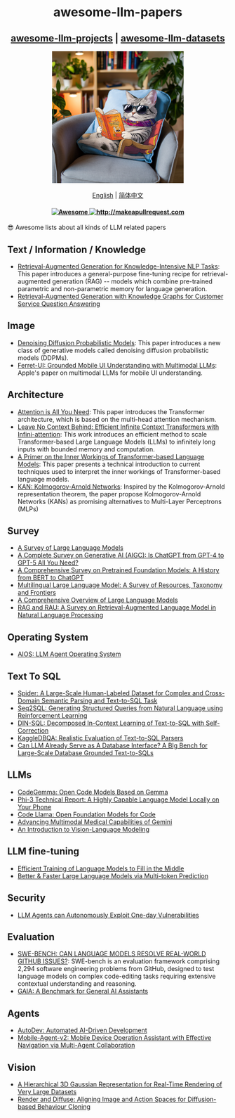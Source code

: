 <div align="center">
  <h1 align="center">awesome-llm-papers</h1>
  <h2 align="center">
    <a href="https://github.com/InfiniteAICreations/awesome-llm-projects" target="_blank">awesome-llm-projects</a> |
    <a href="https://github.com/InfiniteAICreations/awesome-llm-datasets" target="_blank">awesome-llm-datasets</a>
  </h2>
  <img src="./logo.png" alt="Logo" width="300" height="300" />
  <p>
      <a href="https://github.com/InfiniteAICreations/awesome-llm-papers">English</a> | <a href="https://github.com/InfiniteAICreations/awesome-llm-papers/blob/main/README.zh_CN.md">简体中文</a>
  </p>

  <h4 align="center">
    <a href="https://awesome.re">
      <img src="https://awesome.re/badge.svg" alt="Awesome" />
    </a>
    <a href="http://makeapullrequest.com">
      <img src="https://img.shields.io/badge/PRs-welcome-brightgreen.svg?style=flat-square" alt="http://makeapullrequest.com" />
    </a>
  </h4>
</div>

😎 Awesome lists about all kinds of LLM related papers

## Text / Information / Knowledge
- [Retrieval-Augmented Generation for Knowledge-Intensive NLP Tasks](https://arxiv.org/abs/2005.11401): This paper introduces a general-purpose fine-tuning recipe for retrieval-augmented generation (RAG) -- models which combine pre-trained parametric and non-parametric memory for language generation.
- [Retrieval-Augmented Generation with Knowledge Graphs for Customer Service Question Answering](https://arxiv.org/abs/2404.17723)

## Image
- [Denoising Diffusion Probabilistic Models](https://arxiv.org/abs/2006.11239):  This paper introduces a new class of generative models called denoising diffusion probabilistic models (DDPMs).
- [Ferret-UI: Grounded Mobile UI Understanding with Multimodal LLMs](https://arxiv.org/pdf/2404.05719.pdf): Apple's paper on multimodal LLMs for mobile UI understanding.

## Architecture
- [Attention is All You Need](https://arxiv.org/abs/1706.03762): This paper introduces the Transformer architecture, which is based on the multi-head attention mechanism.
- [Leave No Context Behind: Efficient Infinite Context Transformers with Infini-attention](https://arxiv.org/abs/2404.07143): This work introduces an efficient method to scale Transformer-based Large Language Models (LLMs) to infinitely long inputs with bounded memory and computation.
- [A Primer on the Inner Workings of Transformer-based Language Models](https://arxiv.org/abs/2405.00208): This paper presents a technical introduction to current techniques used to interpret the inner workings of Transformer-based language models.
- [KAN: Kolmogorov-Arnold Networks](https://arxiv.org/abs/2404.19756v2): Inspired by the Kolmogorov-Arnold representation theorem, the paper propose Kolmogorov-Arnold Networks (KANs) as promising alternatives to Multi-Layer Perceptrons (MLPs)

## Survey
- [A Survey of Large Language Models](https://arxiv.org/abs/2303.18223)
- [A Complete Survey on Generative AI (AIGC): Is ChatGPT from GPT-4 to GPT-5 All You Need?](https://arxiv.org/abs/2303.11717)
- [A Comprehensive Survey on Pretrained Foundation Models: A History from BERT to ChatGPT](https://arxiv.org/abs/2302.09419)
- [Multilingual Large Language Model: A Survey of Resources, Taxonomy and Frontiers](https://arxiv.org/abs/2404.04925)
- [A Comprehensive Overview of Large Language Models](https://arxiv.org/abs/2307.06435)
- [RAG and RAU: A Survey on Retrieval-Augmented Language Model in Natural Language Processing](https://arxiv.org/abs/2404.19543)

## Operating System
- [AIOS: LLM Agent Operating System](https://arxiv.org/abs/2403.16971)

## Text To SQL
- [Spider: A Large-Scale Human-Labeled Dataset for Complex and Cross-Domain Semantic Parsing and Text-to-SQL Task](https://arxiv.org/abs/1809.08887)
- [Seq2SQL: Generating Structured Queries from Natural Language using Reinforcement Learning](https://arxiv.org/abs/1709.00103)
- [DIN-SQL: Decomposed In-Context Learning of Text-to-SQL with Self-Correction](https://arxiv.org/abs/2304.11015)
- [KaggleDBQA: Realistic Evaluation of Text-to-SQL Parsers](https://arxiv.org/abs/2106.11455)
- [Can LLM Already Serve as A Database Interface? A BIg Bench for Large-Scale Database Grounded Text-to-SQLs](https://arxiv.org/pdf/2305.03111.pdf)

## LLMs
- [CodeGemma: Open Code Models Based on Gemma](https://storage.googleapis.com/deepmind-media/gemma/codegemma_report.pdf)
- [Phi-3 Technical Report: A Highly Capable Language Model Locally on Your Phone](https://arxiv.org/pdf/2404.14219.pdf)
- [Code Llama: Open Foundation Models for Code](https://arxiv.org/pdf/2308.12950.pdf)
- [Advancing Multimodal Medical Capabilities of Gemini](https://arxiv.org/pdf/2405.03162)
- [An Introduction to Vision-Language Modeling](https://arxiv.org/pdf/2405.17247)

## LLM fine-tuning
- [Efficient Training of Language Models to Fill in the Middle](https://arxiv.org/abs/2207.14255)
- [Better & Faster Large Language Models via Multi-token Prediction](https://arxiv.org/pdf/2404.19737)

## Security
- [LLM Agents can Autonomously Exploit One-day Vulnerabilities](https://arxiv.org/abs/2404.08144v2)

## Evaluation
- [SWE-BENCH: CAN LANGUAGE MODELS RESOLVE REAL-WORLD GITHUB ISSUES?](https://arxiv.org/pdf/2310.06770): 
SWE-bench is an evaluation framework comprising 2,294 software engineering problems from GitHub, designed to test language models on complex code-editing tasks requiring extensive contextual understanding and reasoning. 
- [GAIA: A Benchmark for General AI Assistants](https://arxiv.org/pdf/2311.12983)

## Agents
- [AutoDev: Automated AI-Driven Development](https://arxiv.org/pdf/2403.08299.pdf)
- [Mobile-Agent-v2: Mobile Device Operation Assistant with Effective Navigation via Multi-Agent Collaboration](https://arxiv.org/pdf/2406.01014)

## Vision
- [A Hierarchical 3D Gaussian Representation for Real-Time Rendering of Very Large Datasets](https://repo-sam.inria.fr/fungraph/hierarchical-3d-gaussians/)
- [Render and Diffuse: Aligning Image and Action Spaces for Diffusion-based Behaviour Cloning](https://arxiv.org/pdf/2405.18196)
